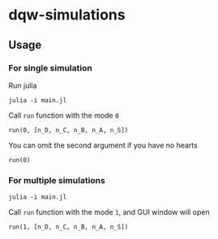 # dqw-simulations

## Usage
### For single simulation

Run julia

```
julia -i main.jl
```

Call `run` function with the mode `0`

```
run(0, [n_D, n_C, n_B, n_A, n_S])
```

You can omit the second argument if you have no hearts
```
run(0)
```

### For multiple simulations

```
julia -i main.jl
```

Call `run` function with the mode `1`, and GUI window will open

```
run(1, [n_D, n_C, n_B, n_A, n_S])
```
